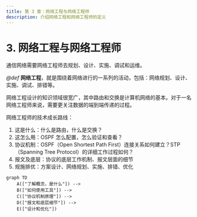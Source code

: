 ```yaml
---
title: 第 3 章：网络工程与网络工程师
description: 介绍网络工程和网络工程师的定义
---
```


# 3. 网络工程与网络工程师

通信网络需要网络工程师去规划、设计、实施、调试和运维。

*@def* **网络工程**，就是围绕着网络进行的一系列的活动，包括：网络规划、设计、实施、调试、排错等。

网络工程设计的知识领域很宽广，其中路由和交换是计算机网络的基本。对于一名网络工程师来说，需要更关注数据的端到端传递的过程。

网络工程师的技术成长路线：
1. 这是什么：什么是路由，什么是交换？
2. 这怎么用：OSPF 怎么配置，怎么验证和查看？
3. 协议机制：OSPF（Open Shortest Path First）连接关系如何建立？STP（Spanning Tree Protocol）的详细工作过程如何？
4. 报文及底层：协议的底层工作机制、报文层面的细节
5. 规施排优：方案设计、网络规划、实施、排错、优化

```mermaid
graph TD
    A(["了解概念，是什么"]) -->
    B(["如何使用工具"]) -->
    C(["协议机制原理"]) -->
    D(["报文和底层细节"]) -->
    E(["设计和优化"])
```
